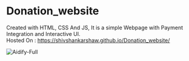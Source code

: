 # Donation_website

Created with HTML, CSS And JS, It is a simple Webpage with Payment Integration and Interactive UI. 
<br> Hosted On : https://shivshankarshaw.github.io/Donation_website/

![Aidify-Full](https://github.com/user-attachments/assets/7b19b7dd-2a11-48a0-ba02-8589e19f0c73)
